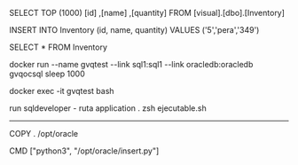 SELECT TOP (1000) [id]
      ,[name]
      ,[quantity]
  FROM [visual].[dbo].[Inventory]

INSERT INTO Inventory (id, name, quantity)
VALUES ('5','pera','349')

SELECT * FROM Inventory

docker run --name gvqtest --link sql1:sql1 --link oracledb:oracledb gvqocsql sleep 1000

docker exec -it gvqtest bash 

run sqldeveloper - ruta application . zsh ejecutable.sh

---------
COPY . /opt/oracle

CMD ["python3", "/opt/oracle/insert.py"]